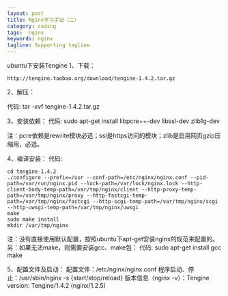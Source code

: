 ```yaml
---
layout: post
title: Nginx学习手记（二）
category: coding
tags:  nginx
keywords: nginx
tagline: Supporting tagline
---
```


ubuntu下安装Tengine
1、下载：

	http://tengine.taobao.org/download/tengine-1.4.2.tar.gz

2、解压：

代码:
	tar -xvf tengine-1.4.2.tar.gz

3、安装依赖：
代码:
	sudo apt-get install libpcre++-dev libssl-dev zlib1g-dev

注：pcre依赖是rewrite模块必选；ssl是https访问的模块；zlib是启用网页gzip压缩用，必选。

4、编译安装：
代码:

	cd tengine-1.4.2
	./configure --prefix=/usr --conf-path=/etc/nginx/nginx.conf --pid-path=/var/run/nginx.pid --lock-path=/var/lock/nginx.lock --http-client-body-temp-path=/var/tmp/nginx/client --http-proxy-temp-path=/var/tmp/nginx/proxy --http-fastcgi-temp-path=/var/tmp/nginx/fastcgi --http-scgi-temp-path=/var/tmp/nginx/scgi --http-uwsgi-temp-path=/var/tmp/nginx/uwsgi
	make
	sudo make install
	mkdir /var/tmp/nginx

注：没有直接使用默认配置，按照ubuntu下apt-get安装nginx的规范来配置的。
另：如果无法make，则需要安装gcc、make包：
代码:
	sudo apt-get install gcc make

5、配置文件及启动：
	配置文件：/etc/nginx/nginx.conf
	程序启动、停止：/usr/sbin/nginx -s {start/stop/reload}
	版本信息（nginx -v）：Tengine version: Tengine/1.4.2 (nginx/1.2.5)
